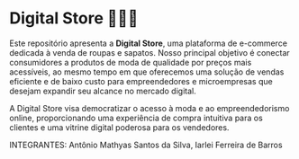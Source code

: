 # Digital Store 🛒👟👗

Este repositório apresenta a **Digital Store**, uma plataforma de e-commerce dedicada à venda de roupas e sapatos. Nosso principal objetivo é conectar consumidores a produtos de moda de qualidade por preços mais acessíveis, ao mesmo tempo em que oferecemos uma solução de vendas eficiente e de baixo custo para empreendedores e microempresas que desejam expandir seu alcance no mercado digital.

A Digital Store visa democratizar o acesso à moda e ao empreendedorismo online, proporcionando uma experiência de compra intuitiva para os clientes e uma vitrine digital poderosa para os vendedores.

INTEGRANTES: Antônio Mathyas Santos da Silva, Iarlei Ferreira de Barros
             
